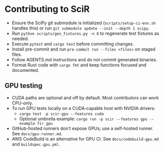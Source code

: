 # Contributing to SciR

- Ensure the SciPy git submodule is initialized (`scripts/setup-ci-env.sh` handles this) or run `git submodule update --init --depth 1 scipy`.
- Run `python scripts/gen_fixtures.py -n 8` to regenerate test fixtures as needed.
- Execute `pytest` and `cargo test` before committing changes.
- Install pre-commit and run `pre-commit run --files <files>` on staged files.
- Follow AGENTS.md instructions and do not commit generated binaries.
- Format Rust code with `cargo fmt` and keep functions focused and documented.

## GPU testing

- CUDA paths are optional and off by default. Most contributors can work CPU-only.
- To run GPU tests locally on a CUDA-capable host with NVIDIA drivers:
  - `cargo test -p scir-gpu --features cuda`
  - Optional umbrella example: `cargo run -p scir --features gpu --example fir_gpu`
- GitHub-hosted runners don’t expose GPUs; use a self-hosted runner. See `docs/gpu-runner.md`.
- AWS CodeBuild is an alternative for GPU CI. See `docs/codebuild-gpu.md` and `buildspec.gpu.yml`.
